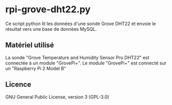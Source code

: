 # rpi-grove-dht22.py
Ce script python lit les données d'une sonde Grove DHT22 et envoie le résultat vers une base de données MySQL.

## Matériel utilisé
La sonde "Grove Temperature and Humidity Sensor Pro DHT22" est connectée à un module "GrovePi+".
Le module "GrovePi+" est connecté sur un "Raspberry Pi 2 Model B"

## Licence
GNU General Public License, version 3 (GPL-3.0)
